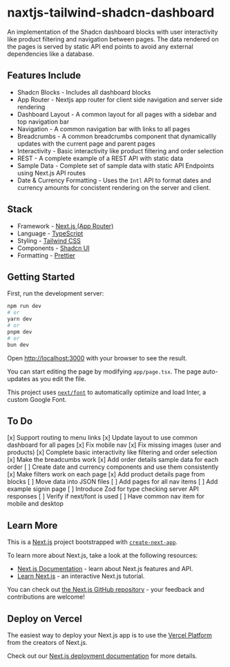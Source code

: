 # naxtjs-tailwind-shadcn-dashboard

An implementation of the Shadcn dashboard blocks with user interactivity like product filtering and navigation between pages. The data rendered on the pages is served by static API end points to avoid any external dependencies like a database.

## Features Include

- Shadcn Blocks - Includes all dashboard blocks
- App Router - Nextjs app router for client side navigation and server side rendering
- Dashboard Layout - A common layout for all pages with a sidebar and top navigation bar
- Navigation - A common navigation bar with links to all pages
- Breadcrumbs - A common breadcrumbs component that dynamicallly updates with the current page and parent pages
- Interactivity - Basic interactivity like product filtering and order selection
- REST - A complete example of a REST API with static data
- Sample Data - Complete set of sample data with static API Endpoints using Next.js API routes
- Date & Currency Formatting - Uses the `Intl` API to format dates and currency amounts for concistent rendering on the server and client.

## Stack

- Framework - [Next.js (App Router)](https://nextjs.org)
- Language - [TypeScript](https://www.typescriptlang.org)
- Styling - [Tailwind CSS](https://tailwindcss.com)
- Components - [Shadcn UI](https://ui.shadcn.com/)
- Formatting - [Prettier](https://prettier.io)

## Getting Started

First, run the development server:

```bash
npm run dev
# or
yarn dev
# or
pnpm dev
# or
bun dev
```

Open [http://localhost:3000](http://localhost:3000) with your browser to see the result.

You can start editing the page by modifying `app/page.tsx`. The page auto-updates as you edit the file.

This project uses [`next/font`](https://nextjs.org/docs/basic-features/font-optimization) to automatically optimize and load Inter, a custom Google Font.

## To Do

[x] Support routing to menu links
[x] Update layout to use common dashboard for all pages
[x] Fix mobile nav
[x] Fix missing images (user and products)
[x] Complete basic interactivity like filtering and order selection
[x] Make the breadcumbs work
[x] Add order details sample data for each order
[ ] Create date and currency components and use them consistently
[x] Make filters work on each page
[x] Add product details page from blocks
[ ] Move data into JSON files
[ ] Add pages for all nav items
[ ] Add example signin page
[ ] Introduce Zod for type checking server API responses
[ ] Verify if next/font is used
[ ] Have common nav item for mobile and desktop

## Learn More

This is a [Next.js](https://nextjs.org/) project bootstrapped with [`create-next-app`](https://github.com/vercel/next.js/tree/canary/packages/create-next-app).

To learn more about Next.js, take a look at the following resources:

- [Next.js Documentation](https://nextjs.org/docs) - learn about Next.js features and API.
- [Learn Next.js](https://nextjs.org/learn) - an interactive Next.js tutorial.

You can check out [the Next.js GitHub repository](https://github.com/vercel/next.js/) - your feedback and contributions are welcome!

## Deploy on Vercel

The easiest way to deploy your Next.js app is to use the [Vercel Platform](https://vercel.com/new?utm_medium=default-template&filter=next.js&utm_source=create-next-app&utm_campaign=create-next-app-readme) from the creators of Next.js.

Check out our [Next.js deployment documentation](https://nextjs.org/docs/deployment) for more details.

